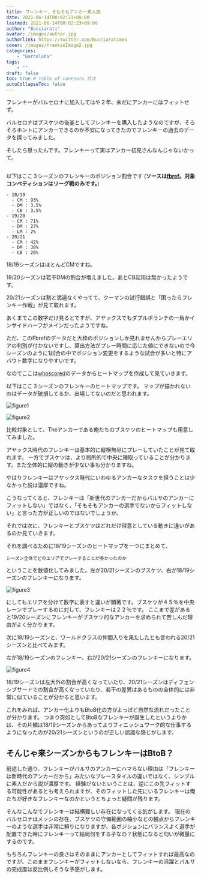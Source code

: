 ```yaml
---
title: フレンキー、そもそもアンカー素人説
date: 2021-06-14T00:02:23+09:00
lastmod: 2021-06-14T00:02:23+09:00
author: "Bucciarati"
avatar: /images/author.jpg
authorlink: https://twitter.com/Bucciaratimes
cover: /images/frenkieImage2.jpg
categories:
    - "Barcelona"
tags: 
    - ""
draft: false
toc: true # table of contents 目次
autoCollapseToc: false
---
```


フレンキーがバルセロナに加入してはや２年、未だにアンカーにはフィットせず。

バルセロナはブスケツの後釜としてフレンキーを購入したようなのですが、そろそろホントにアンカーできるのか不安になってきたのでフレンキーの過去のデータを探ってみました。

そしたら思ったんです。フレンキーって実はアンカー初見さんなんじゃないかって。

##

以下はここ３シーズンのフレンキーのポジション割合です
(**ソースは[fbref](https://fbref.com/en/)。対象コンペティションはリーグ戦のみです。**)

```
- 18/19
  - CM : 93%
  - DM : 3.5%
  - CB : 3.5%
- 19/20
  - CM : 71%
  - DM : 27%
  - LM : 2%
- 20/21
  - CM : 42%
  - DM : 38%
  - CB : 20%
```
18/19シーズンはほとんどCMですね。

19/20シーズンは若干DMの割合が増えました。あとCB起用は無かったようです。

20/21シーズンは割と満遍なくやってて、クーマンの試行錯誤と「困ったらフレンキー作戦」が見て取れます。

あくまでこの数字だけ見るとですが、アヤックスでもダブルボランチの一角かインサイドハーフがメインだったようですね。

ただ、このFbrefのデータだと大枠のポジションしか見れませんからプレーエリアの判別が付かないですし、算出方法がプレー時間に応じた値にできないので今シーズンのように1試合の中でポジション変更をするような試合が多いと特にアバウト数字になりやすいです。

なのでここは[whoscored](https://www.whoscored.com/)のデータからヒートマップを作成して見ていきます。

以下はここ３シーズンのフレンキーのヒートマップです。
マップが描かれないのはデータが破損してるか、出場してないのだと思われます。

![figure1](/images/report/heatmap1.png) 

![figure2](/images/report/heatmap2.png) 

比較対象として、Theアンカーである俺たちのブスケツのヒートマップも用意してみました。

アヤックス時代のフレンキーは基本的に縦横無尽にプレーしていたことが見て取れます。
一方でブスケツは、より局所的で中央に陣取っていることが分かります。また全体的に縦の動きが少ない事も分かりますね。

やはりフレンキーはアヤックス時代にいわゆるアンカーなタスクを担うことは少なかった説は濃厚ですね。

こうなってくると、フレンキーは「新世代のアンカーだからバルサのアンカーにフィットしない」ではなく、「そもそもアンカーの選手でないからフィットしない」と言った方が正しいのではないでしょうか。

それでは次に、フレンキーとブスケツはどれだけ得意としている動きに違いがあるのか見ていきます。

それを調べるために18/19シーズンのヒートマップを一つにまとめて、
```
シーズン全体でどのエリアでプレーすることが多かったのか
```
ということを数値化してみました。左が20/21シーズンのブスケツ、右が18/19シーズンのフレンキーになります。

![figure3](/images/report/heatmap5.png) 

にしてもエリアを分けて数字に表すと違いが顕著です。ブスケツが４５％を中央レーンでプレーするのに対して、フレンキーは２２％です。
ここまで差があると19/20シーズンにフレンキーがブスケツ的なアンカーを求められて苦しんだ理由がよく分かります。

次に18/19シーズンと、ワールドクラスの仲間入りを果たしたとも言われる20/21シーズンと比べてみます。

左が18/19シーズンのフレンキー、右が20/21シーズンのフレンキーになります。

![figure4](/images/report/heatmap6.png) 

18/19シーズンは左大外の割合が高くなっていたり、20/21シーズンはディフェンシブサードでの割合が高くなっていたり、若干の差異はあるものの全体的には非常に似ていることが分かると思います。

これをみれば、アンカー化よりもBtoB化の方がよっぽど自然な流れだったことが分かります。
つまり突如としてBtoBなフレンキーが誕生したというよりかは、その片鱗は18/19シーズンからあってよりフィニッシュワーク的な仕事するようになったのが20/21シーズンというのが正しい認識な感じがします。

## そんじゃ来シーズンからもフレンキーはBtoB？

前述した通り、フレンキーがバルサのアンカーにハマらない理由は「フレンキーは新時代のアンカーだから」みたいなプレースタイルの違いではなく、シンプルに素人だから説が濃厚です。
経験がないということは、逆にこの先フィットする可能性があるとも考えられますが、そのフィットした先にいるフレンキーは俺たちが好きなフレンキーなのかというとちょっと疑問が残ります。

そんなこんなでフレンキーは結構難しい存在になってくる気がします。
現在のバルセロナはメッシの存在、ブスケツの守備範囲の縮小などの観点からフレンキーのような選手は非常に頼りになりますが、各ポジションにバランスよく選手が配置できた時にフレンキーって結局何をする子なの？状態になると匂いが微量にするのです。

もちろんフレンキーの良さはそのままにアンカーとしてフィットすれば最高なのですが、このままフレンキーがフィットしないなら、フレンキーの活躍とバルサの完成度は反比例しそうな予感がします。

